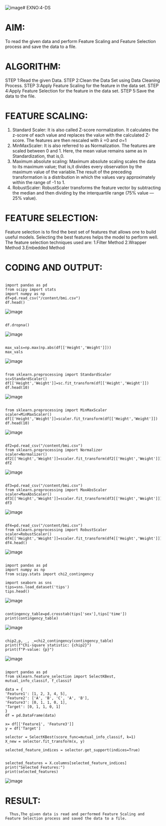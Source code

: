 ![image](https://github.com/user-attachments/assets/3a3c4add-e5d1-4be9-854f-c12d3ca956a0)# EXNO:4-DS
# AIM:
To read the given data and perform Feature Scaling and Feature Selection process and save the
data to a file.

# ALGORITHM:
STEP 1:Read the given Data.
STEP 2:Clean the Data Set using Data Cleaning Process.
STEP 3:Apply Feature Scaling for the feature in the data set.
STEP 4:Apply Feature Selection for the feature in the data set.
STEP 5:Save the data to the file.

# FEATURE SCALING:
1. Standard Scaler: It is also called Z-score normalization. It calculates the z-score of each value and replaces the value with the calculated Z-score. The features are then rescaled with x̄ =0 and σ=1
2. MinMaxScaler: It is also referred to as Normalization. The features are scaled between 0 and 1. Here, the mean value remains same as in Standardization, that is,0.
3. Maximum absolute scaling: Maximum absolute scaling scales the data to its maximum value; that is,it divides every observation by the maximum value of the variable.The result of the preceding transformation is a distribution in which the values vary approximately within the range of -1 to 1.
4. RobustScaler: RobustScaler transforms the feature vector by subtracting the median and then dividing by the interquartile range (75% value — 25% value).

# FEATURE SELECTION:
Feature selection is to find the best set of features that allows one to build useful models. Selecting the best features helps the model to perform well.
The feature selection techniques used are:
1.Filter Method
2.Wrapper Method
3.Embedded Method

# CODING AND OUTPUT:

~~~

import pandas as pd
from scipy import stats
import numpy as np
df=pd.read_csv("/content/bmi.csv")
df.head()

~~~

![image](https://github.com/user-attachments/assets/e1e4aa84-73b9-4a68-940d-a7afd9a4ea30)

~~~

df.dropna()

~~~

![image](https://github.com/user-attachments/assets/297ad23c-e624-4cf9-b78c-24bb29718cff)

~~~

max_vals=np.max(np.abs(df[['Height','Weight']]))
max_vals

~~~

![image](https://github.com/user-attachments/assets/73cc064e-4813-4398-91f7-dd28dec6baa1)

~~~

from sklearn.preprocessing import StandardScaler
sc=StandardScaler()
df[['Height','Weight']]=sc.fit_transform(df[['Height','Weight']])
df.head(10)

~~~

![image](https://github.com/user-attachments/assets/861cfc87-8ea2-4788-8150-099a0e16214a)

~~~

from sklearn.preprocessing import MinMaxScaler
scaler=MinMaxScaler()
df[['Height','Weight']]=scaler.fit_transform(df[['Height','Weight']])
df.head(10)

~~~


![image](https://github.com/user-attachments/assets/4cd58545-9f00-491d-8645-be9bf3a3e728)

~~~

df2=pd.read_csv("/content/bmi.csv")
from sklearn.preprocessing import Normalizer
scaler=Normalizer()
df2[['Height','Weight']]=scaler.fit_transform(df2[['Height','Weight']])
df2

~~~

![image](https://github.com/user-attachments/assets/a3dd3e43-f61e-4e0a-aec0-282ccd36fe21)

~~~

df3=pd.read_csv("/content/bmi.csv")
from sklearn.preprocessing import MaxAbsScaler
scaler=MaxAbsScaler()
df3[['Height','Weight']]=scaler.fit_transform(df3[['Height','Weight']])
df3

~~~

![image](https://github.com/user-attachments/assets/2e389278-1b01-4319-b7b3-810faced3c78)

~~~

df4=pd.read_csv("/content/bmi.csv")
from sklearn.preprocessing import RobustScaler
scaler=RobustScaler()
df4[['Height','Weight']]=scaler.fit_transform(df4[['Height','Weight']])
df4.head()

~~~

![image](https://github.com/user-attachments/assets/252842e9-4dc7-454f-932a-1651c1100712)

~~~

import pandas as pd
import numpy as np
from scipy.stats import chi2_contingency

import seaborn as sns
tips=sns.load_dataset('tips')
tips.head()

~~~

![image](https://github.com/user-attachments/assets/9f00e67f-372e-470f-b3ca-f319d0600edb)

~~~

contingency_table=pd.crosstab(tips['sex'],tips['time'])
print(contingency_table)

~~~

![image](https://github.com/user-attachments/assets/cc83bb5f-38bb-4565-8949-c4e69b6c460e)

~~~

chip2,p, _, _=chi2_contingency(contingency_table)
print(f"Chi-square statistic: {chip2}")
print(f"P-value: {p}")

~~~

![image](https://github.com/user-attachments/assets/2aa2f591-f1f2-475c-bed4-46f5cc54d44d)

~~~

import pandas as pd 
from sklearn.feature_selection import SelectKBest, mutual_info_classif, f_classif 

data = { 
'Feature1': [1, 2, 3, 4, 5], 
'Feature2': ['A', 'B', 'C', 'A', 'B'], 
'Feature3': [0, 1, 1, 0, 1], 
'Target': [0, 1, 1, 0, 1] 
} 
df = pd.DataFrame(data) 

x= df[['Feature1', 'Feature3']] 
y = df['Target'] 
 
selector = SelectKBest(score_func=mutual_info_classif, k=1) 
X_new = selector.fit_transform(x, y)

selected_feature_indices = selector.get_support(indices=True) 


selected_features = X.columns[selected_feature_indices] 
print("Selected Features:") 
print(selected_features)

~~~

![image](https://github.com/user-attachments/assets/80513658-01d1-4342-8802-856e2213fa24)


# RESULT:
      Thus,The given data is read and performed Feature Scaling and Feature Selection process and saved the data to a file.
